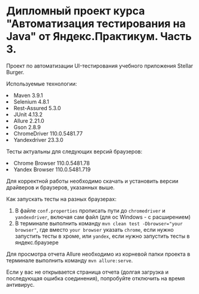 # Дипломный проект курса "Автоматизация тестирования на Java" от Яндекс.Практикум. Часть 3.
Проект по автоматизации UI-тестирования учебного приложения Stellar Burger.

Используемые технологии:
<li> Maven 3.9.1
<li> Selenium 4.8.1
<li> Rest-Assured 5.3.0
<li> JUnit 4.13.2
<li> Allure 2.21.0
<li> Gson 2.8.9
<li> ChromeDriver 110.0.5481.77
<li> Yandexdriver 23.3.0

Тесты актуальны для следующих версий браузеров:
<li> Chrome Browser 110.0.5481.78
<li> Yandex Browser 110.0.5481.719

Для корректной работы необходимо скачать и установить версии драйверов и браузеров, указанных выше.

Как запускать тесты на разных браузерах:
1. В файле ```conf.properties``` прописать пути до ```chromedriver``` и ```yandexdriver```, включая сам файл (для ос Windows - с расширением)
2. В терминале выполнить команду ```mvn clean test -Dbrowser="your browser"```, где вместо ```your browser``` указать ```chrome```, если нужно запустить тесты в хроме, или ```yandex```, если нужно запустить тесты в яндекс.браузере

Для просмотра отчета Allure необходимо из корневой папки проекта в терминале выполнить команду ```mvn allure:serve```.

Если у вас не открывается страница отчета (долгая загрузка и последующая ошибка соединения), попробуйте отключить на время антивирус.
